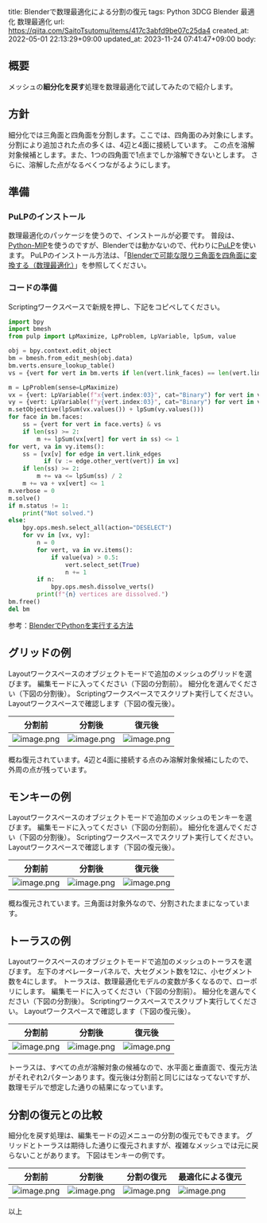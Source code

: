 title: Blenderで数理最適化による分割の復元
tags: Python 3DCG Blender 最適化 数理最適化
url: https://qiita.com/SaitoTsutomu/items/417c3abfd9be07c25da4
created_at: 2022-05-01 22:13:29+09:00
updated_at: 2023-11-24 07:41:47+09:00
body:

## 概要

メッシュの**細分化を戻す**処理を数理最適化で試してみたので紹介します。

## 方針

細分化では三角面と四角面を分割します。ここでは、四角面のみ対象にします。
分割により追加された点の多くは、4辺と4面に接続しています。
この点を溶解対象候補とします。また、1つの四角面で1点までしか溶解できないとします。
さらに、溶解した点がなるべくつながるようにします。

## 準備

### PuLPのインストール

数理最適化のパッケージを使うので、インストールが必要です。
普段は、[Python-MIP](https://www.python-mip.com/)を使うのですが、Blenderでは動かないので、代わりに[PuLP](https://github.com/coin-or/pulp)を使います。
PuLPのインストール方法は、「[Blenderで可能な限り三角面を四角面に変換する（数理最適化）](https://qiita.com/SaitoTsutomu/items/b608c80d70a54718ec78)」を参照してください。

### コードの準備

Scriptingワークスペースで新規を押し、下記をコピペしてください。

```py
import bpy
import bmesh
from pulp import LpMaximize, LpProblem, LpVariable, lpSum, value

obj = bpy.context.edit_object
bm = bmesh.from_edit_mesh(obj.data)
bm.verts.ensure_lookup_table()
vs = {vert for vert in bm.verts if len(vert.link_faces) == len(vert.link_edges) == 4}

m = LpProblem(sense=LpMaximize)
vx = {vert: LpVariable(f"x{vert.index:03}", cat="Binary") for vert in vs}
vy = {vert: LpVariable(f"y{vert.index:03}", cat="Binary") for vert in vs}
m.setObjective(lpSum(vx.values()) + lpSum(vy.values()))
for face in bm.faces:
    ss = {vert for vert in face.verts} & vs
    if len(ss) >= 2:
        m += lpSum(vx[vert] for vert in ss) <= 1
for vert, va in vy.items():
    ss = [vx[v] for edge in vert.link_edges
          if (v := edge.other_vert(vert)) in vx]
    if len(ss) >= 2:
        m += va <= lpSum(ss) / 2
    m += va + vx[vert] <= 1
m.verbose = 0
m.solve()
if m.status != 1:
    print("Not solved.")
else:
    bpy.ops.mesh.select_all(action="DESELECT")
    for vv in [vx, vy]:
        n = 0
        for vert, va in vv.items():
            if value(va) > 0.5:
                vert.select_set(True)
                n += 1
        if n:
            bpy.ops.mesh.dissolve_verts()
        print(f"{n} vertices are dissolved.")
bm.free()
del bm
```

参考：[BlenderでPythonを実行する方法](https://qiita.com/SaitoTsutomu/items/cec67381a8789b40e377)

## グリッドの例

Layoutワークスペースのオブジェクトモードで追加のメッシュのグリッドを選びます。
編集モードに入ってください（下図の分割前）。
細分化を選んでください（下図の分割後）。
Scriptingワークスペースでスクリプト実行してください。
Layoutワークスペースで確認します（下図の復元後）。

|分割前|分割後|復元後|
|--|--|--|
|![image.png](https://qiita-image-store.s3.ap-northeast-1.amazonaws.com/0/13955/d3196764-c2a3-bd91-41b3-ceb9edf275ad.png)|![image.png](https://qiita-image-store.s3.ap-northeast-1.amazonaws.com/0/13955/331c87c2-c69b-e96c-587b-6f38094eb338.png)|![image.png](https://qiita-image-store.s3.ap-northeast-1.amazonaws.com/0/13955/f549e954-9ad8-8db7-7078-8f553287bc9a.png)|

概ね復元されています。4辺と4面に接続する点のみ溶解対象候補にしたので、外周の点が残っています。

## モンキーの例

Layoutワークスペースのオブジェクトモードで追加のメッシュのモンキーを選びます。
編集モードに入ってください（下図の分割前）。
細分化を選んでください（下図の分割後）。
Scriptingワークスペースでスクリプト実行してください。
Layoutワークスペースで確認します（下図の復元後）。

|分割前|分割後|復元後|
|--|--|--|
|![image.png](https://qiita-image-store.s3.ap-northeast-1.amazonaws.com/0/13955/2943d8f7-9dd0-79ee-f0e0-f51d611b1d01.png)|![image.png](https://qiita-image-store.s3.ap-northeast-1.amazonaws.com/0/13955/234480e9-6b0b-a910-f693-9e7fd9ae96a2.png)|![image.png](https://qiita-image-store.s3.ap-northeast-1.amazonaws.com/0/13955/2309c334-020f-9b3c-0e03-26fec3b72f05.png)|

概ね復元されています。三角面は対象外なので、分割されたままになっています。

## トーラスの例

Layoutワークスペースのオブジェクトモードで追加のメッシュのトーラスを選びます。
左下のオペレーターパネルで、大セグメント数を12に、小セグメント数を4にします。
トーラスは、数理最適化モデルの変数が多くなるので、ローポリにします。
編集モードに入ってください（下図の分割前）。
細分化を選んでください（下図の分割後）。
Scriptingワークスペースでスクリプト実行してください。
Layoutワークスペースで確認します（下図の復元後）。

|分割前|分割後|復元後|
|--|--|--|
|![image.png](https://qiita-image-store.s3.ap-northeast-1.amazonaws.com/0/13955/330900a1-c77d-22a8-3ead-c6436aa18ced.png)|![image.png](https://qiita-image-store.s3.ap-northeast-1.amazonaws.com/0/13955/73e13d6b-5662-84e4-1529-4bff68ee8de3.png)|![image.png](https://qiita-image-store.s3.ap-northeast-1.amazonaws.com/0/13955/ef81ec5d-35f3-7db3-39e6-9db7a25ae54b.png)|

トーラスは、すべての点が溶解対象の候補なので、水平面と垂直面で、復元方法がそれぞれ2パターンあります。復元後は分割前と同じにはなってないですが、数理モデルで想定した通りの結果になっています。

## 分割の復元との比較

細分化を戻す処理は、編集モードの辺メニューの分割の復元でもできます。
グリッドとトーラスは期待した通りに復元されますが、複雑なメッシュでは元に戻らないことがあります。
下図はモンキーの例です。

|分割前|分割後|分割の復元|最適化による復元|
|--|--|--|--|
|![image.png](https://qiita-image-store.s3.ap-northeast-1.amazonaws.com/0/13955/f9e88d30-f64a-2523-6f66-c22f09f143dc.png)|![image.png](https://qiita-image-store.s3.ap-northeast-1.amazonaws.com/0/13955/54c4b41d-1ebe-eaa6-deef-e0e6f1f66179.png)|![image.png](https://qiita-image-store.s3.ap-northeast-1.amazonaws.com/0/13955/3991aa00-b431-e9c9-a5ce-8b03a7839526.png)|![image.png](https://qiita-image-store.s3.ap-northeast-1.amazonaws.com/0/13955/e830c947-be4c-7030-32ea-822fd6bbfcaa.png)|

以上











